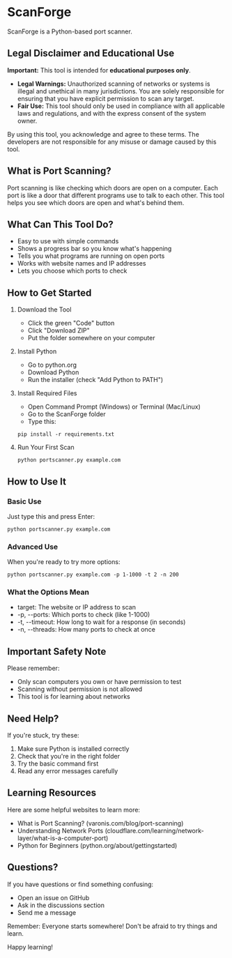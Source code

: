 # ScanForge

ScanForge is a Python-based port scanner.

## Legal Disclaimer and Educational Use

**Important:** This tool is intended for **educational purposes only**.

*   **Legal Warnings:** Unauthorized scanning of networks or systems is illegal and unethical in many jurisdictions. You are solely responsible for ensuring that you have explicit permission to scan any target.
*   **Fair Use:** This tool should only be used in compliance with all applicable laws and regulations, and with the express consent of the system owner.

By using this tool, you acknowledge and agree to these terms. The developers are not responsible for any misuse or damage caused by this tool.

## What is Port Scanning?

Port scanning is like checking which doors are open on a computer. Each port is like a door that different programs use to talk to each other. This tool helps you see which doors are open and what's behind them.

## What Can This Tool Do?

- Easy to use with simple commands
- Shows a progress bar so you know what's happening
- Tells you what programs are running on open ports
- Works with website names and IP addresses
- Lets you choose which ports to check

## How to Get Started

1. Download the Tool
   - Click the green "Code" button
   - Click "Download ZIP"
   - Put the folder somewhere on your computer

2. Install Python
   - Go to python.org
   - Download Python
   - Run the installer (check "Add Python to PATH")

3. Install Required Files
   - Open Command Prompt (Windows) or Terminal (Mac/Linux)
   - Go to the ScanForge folder
   - Type this:
   ```
   pip install -r requirements.txt
   ```

4. Run Your First Scan
   ```
   python portscanner.py example.com
   ```

## How to Use It

### Basic Use
Just type this and press Enter:
```
python portscanner.py example.com
```

### Advanced Use
When you're ready to try more options:
```
python portscanner.py example.com -p 1-1000 -t 2 -n 200
```

### What the Options Mean
- target: The website or IP address to scan
- -p, --ports: Which ports to check (like 1-1000)
- -t, --timeout: How long to wait for a response (in seconds)
- -n, --threads: How many ports to check at once

## Important Safety Note

Please remember:
- Only scan computers you own or have permission to test
- Scanning without permission is not allowed
- This tool is for learning about networks

## Need Help?

If you're stuck, try these:
1. Make sure Python is installed correctly
2. Check that you're in the right folder
3. Try the basic command first
4. Read any error messages carefully

## Learning Resources

Here are some helpful websites to learn more:
- What is Port Scanning? (varonis.com/blog/port-scanning)
- Understanding Network Ports (cloudflare.com/learning/network-layer/what-is-a-computer-port)
- Python for Beginners (python.org/about/gettingstarted)

## Questions?

If you have questions or find something confusing:
- Open an issue on GitHub
- Ask in the discussions section
- Send me a message

Remember: Everyone starts somewhere! Don't be afraid to try things and learn.

Happy learning! 